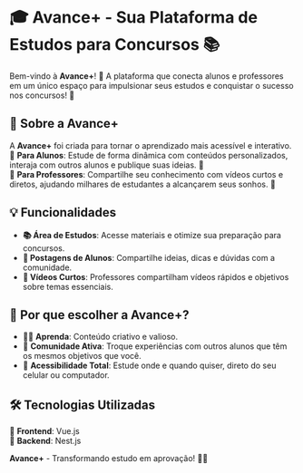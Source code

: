 # 🎓 Avance+ - Sua Plataforma de Estudos para Concursos 📚

Bem-vindo à **Avance+**! 🚀 A plataforma que conecta alunos e professores em um único espaço para impulsionar seus estudos e conquistar o sucesso nos concursos! 🎯  

## 🌟 Sobre a Avance+  
A **Avance+** foi criada para tornar o aprendizado mais acessível e interativo.  
🔹 **Para Alunos**: Estude de forma dinâmica com conteúdos personalizados, interaja com outros alunos e publique suas ideias. 📝  
🔹 **Para Professores**: Compartilhe seu conhecimento com vídeos curtos e diretos, ajudando milhares de estudantes a alcançarem seus sonhos. 🎥  

## 💡 Funcionalidades  
- **📚 Área de Estudos**: Acesse materiais e otimize sua preparação para concursos.  
- **📝 Postagens de Alunos**: Compartilhe ideias, dicas e dúvidas com a comunidade.  
- **🎥 Vídeos Curtos**: Professores compartilham vídeos rápidos e objetivos sobre temas essenciais.  

## 🚀 Por que escolher a Avance+?  
- 👩‍🏫 **Aprenda**: Conteúdo criativo e valioso.  
- 👥 **Comunidade Ativa**: Troque experiências com outros alunos que têm os mesmos objetivos que você.  
- 📱 **Acessibilidade Total**: Estude onde e quando quiser, direto do seu celular ou computador.  

## 🛠️ Tecnologias Utilizadas  
🔸 **Frontend**: Vue.js  
🔸 **Backend**: Nest.js    

**Avance+** - Transformando estudo em aprovação! 💪✨

